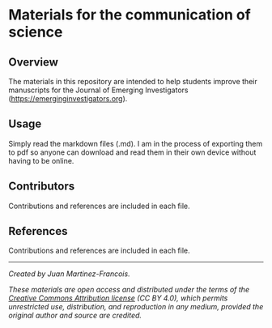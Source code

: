 # Materials for the communication of science

## Overview
The materials in this repository are intended to help students improve their manuscripts for the Journal of Emerging Investigators (https://emerginginvestigators.org).

## Usage
Simply read the markdown files (.md). I am in the process of exporting them to pdf so anyone can download and read them in their own device without having to be online.

## Contributors
Contributions and references are included in each file.

## References
Contributions and references are included in each file.

---
*Created by Juan Martinez-Francois.*

*These materials are open access and distributed under the terms of the [Creative Commons Attribution license](https://creativecommons.org/licenses/by/4.0/) (CC BY 4.0), which permits unrestricted use, distribution, and reproduction in any medium, provided the original author and source are credited.*
